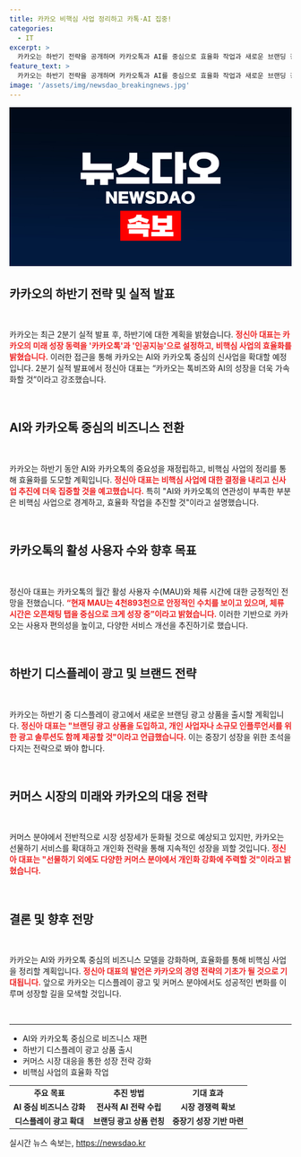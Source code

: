 ```yaml
---
title: 카카오 비핵심 사업 정리하고 카톡·AI 집중!
categories:
  - IT
excerpt: >
  카카오는 하반기 전략을 공개하며 카카오톡과 AI를 중심으로 효율화 작업과 새로운 브랜딩 광고 상품 출시를 예고했다. 플랫폼 개선과 함께 중장기 성장 기반을 다지겠다는 카카오의 비전, 과연 어떤 변화가 올지 주목된다!
feature_text: >
  카카오는 하반기 전략을 공개하며 카카오톡과 AI를 중심으로 효율화 작업과 새로운 브랜딩 광고 상품 출시를 예고했다. 플랫폼 개선과 함께 중장기 성장 기반을 다지겠다는 카카오의 비전, 과연 어떤 변화가 올지 주목된다!
image: '/assets/img/newsdao_breakingnews.jpg'
---
```


<p><img src="/assets/img/newsdao_breakingnews.jpg" alt="firstkoreanews 속보" /></p>

<h2 data-ke-size="size26">카카오의 하반기 전략 및 실적 발표</h2>

<p data-ke-size="size16">&nbsp;</p>

<p>카카오는 최근 2분기 실적 발표 후, 하반기에 대한 계획을 밝혔습니다. <b><span style="color: #ee2323;">정신아 대표는 카카오의 미래 성장 동력을 '카카오톡'과 '인공지능'으로 설정하고, 비핵심 사업의 효율화를 밝혔습니다.</span></b> 이러한 접근을 통해 카카오는 AI와 카카오톡 중심의 신사업을 확대할 예정입니다. 2분기 실적 발표에서 정신아 대표는 “카카오는 톡비즈와 AI의 성장을 더욱 가속화할 것”이라고 강조했습니다. </p>

<p data-ke-size="size16">&nbsp;</p>

<h2 data-ke-size="size26">AI와 카카오톡 중심의 비즈니스 전환</h2>

<p data-ke-size="size16">&nbsp;</p>

<p>카카오는 하반기 동안 AI와 카카오톡의 중요성을 재정립하고, 비핵심 사업의 정리를 통해 효율화를 도모할 계획입니다. <b><span style="color: #ee2323;">정신아 대표는 비핵심 사업에 대한 결정을 내리고 신사업 추진에 더욱 집중할 것을 예고했습니다.</span></b> 특히 "AI와 카카오톡의 연관성이 부족한 부분은 비핵심 사업으로 경계하고, 효율화 작업을 추진할 것"이라고 설명했습니다. </p>

<p data-ke-size="size16">&nbsp;</p>

<h2 data-ke-size="size26">카카오톡의 활성 사용자 수와 향후 목표</h2>

<p data-ke-size="size16">&nbsp;</p>

<p>정신아 대표는 카카오톡의 월간 활성 사용자 수(MAU)와 체류 시간에 대한 긍정적인 전망을 전했습니다. <b><span style="color: #ee2323;">“현재 MAU는 4천893천으로 안정적인 수치를 보이고 있으며, 체류 시간은 오픈채팅 탭을 중심으로 크게 성장 중”이라고 밝혔습니다.</span></b> 이러한 기반으로 카카오는 사용자 편의성을 높이고, 다양한 서비스 개선을 추진하기로 했습니다. </p>

<p data-ke-size="size16">&nbsp;</p>

<h2 data-ke-size="size26">하반기 디스플레이 광고 및 브랜드 전략</h2>

<p data-ke-size="size16">&nbsp;</p>

<p>카카오는 하반기 중 디스플레이 광고에서 새로운 브랜딩 광고 상품을 출시할 계획입니다. <b><span style="color: #ee2323;">정신아 대표는 "브랜딩 광고 상품을 도입하고, 개인 사업자나 소규모 인플루언서를 위한 광고 솔루션도 함께 제공할 것"이라고 언급했습니다.</span></b> 이는 중장기 성장을 위한 초석을 다지는 전략으로 봐야 합니다. </p>

<p data-ke-size="size16">&nbsp;</p>

<h2 data-ke-size="size26">커머스 시장의 미래와 카카오의 대응 전략</h2>

<p data-ke-size="size16">&nbsp;</p>

<p>커머스 분야에서 전반적으로 시장 성장세가 둔화될 것으로 예상되고 있지만, 카카오는 선물하기 서비스를 확대하고 개인화 전략을 통해 지속적인 성장을 꾀할 것입니다. <b><span style="color: #ee2323;">정신아 대표는 "선물하기 외에도 다양한 커머스 분야에서 개인화 강화에 주력할 것"이라고 밝혔습니다.</span></b> </p>

<p data-ke-size="size16">&nbsp;</p>

<h2 data-ke-size="size26">결론 및 향후 전망</h2>

<p data-ke-size="size16">&nbsp;</p>

<p>카카오는 AI와 카카오톡 중심의 비즈니스 모델을 강화하며, 효율화를 통해 비핵심 사업을 정리할 계획입니다. <b><span style="color: #ee2323;">정신아 대표의 발언은 카카오의 경영 전략의 기초가 될 것으로 기대됩니다.</span></b> 앞으로 카카오는 디스플레이 광고 및 커머스 분야에서도 성공적인 변화를 이루며 성장할 길을 모색할 것입니다. </p>

<p data-ke-size="size16">&nbsp;</p>

<hr>

<ul>
<li>AI와 카카오톡 중심으로 비즈니스 재편</li>
<li>하반기 디스플레이 광고 상품 출시</li>
<li>커머스 시장 대응을 통한 성장 전략 강화</li>
<li>비핵심 사업의 효율화 작업</li>
</ul>

<table style="border-collapse: collapse; width: 100%;">
<tr>
<td style="text-align: center; height: 17px;"><b>주요 목표</b></td>
<td style="text-align: center; height: 17px;"><b>추진 방법</b></td>
<td style="text-align: center; height: 17px;"><b>기대 효과</b></td>
</tr>
<tr>
<td style="text-align: center; height: 17px;"><b>AI 중심 비즈니스 강화</b></td>
<td style="text-align: center; height: 17px;"><b>전사적 AI 전략 수립</b></td>
<td style="text-align: center; height: 17px;"><b>시장 경쟁력 확보</b></td>
</tr>
<tr>
<td style="text-align: center; height: 17px;"><b>디스플레이 광고 확대</b></td>
<td style="text-align: center; height: 17px;"><b>브랜딩 광고 상품 런칭</b></td>
<td style="text-align: center; height: 17px;"><b>중장기 성장 기반 마련</b></td>
</tr>
</table>
실시간 뉴스 속보는, <a href="https://newsdao.kr" rel="dofollow">https://newsdao.kr</a>


